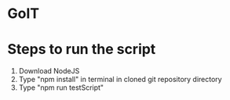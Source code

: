 # GoIT
# Steps to run the script
1. Download NodeJS
2. Type "npm install" in terminal in cloned git repository directory
3. Type "npm run testScript"
